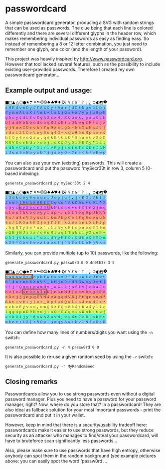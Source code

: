 # passwordcard

A simple passwordcard generator, producing a SVG with random strings that can be used as passwords.
The clue being that each line is colored differently and there are several different glyphs in the header row, 
which makes remembering individual passwords as easy as finding easy.
So instead of remembering a 8 or 12 letter combination, you just need to remember one glyph, one
color (and the length of your password).

This project was heavily inspired by http://www.passwordcard.org. However that tool lacked several
features, such as the possibility to include existing user-provided passwords. Therefore I created
my own passwordcard generator...

## Example output and usage:

![Password Card](images/passwordcard.png)

You can also use your own (existing) passwords.
This will create a passwordcard and put the password 'mySecr33t in row 3, column 5 (0-based indexing):

    generate_passwordcard.py mySecr33t 2 4

![Password Card including user provided passwords](images/passwordcard2.png)

Similarly, you can provide multiple (up to 10) passwords, like the following:

    generate_passwordcard.py passw0rd 0 0 4n0th3r 3 5

![Password Card including user provided passwords](images/passwordcard3.png)


You can define how many lines of numbers/digits you want using the ``-n`` switch:

    generate_passwordcard.py -n 4 passw0rd 0 0 

It is also possible to re-use a given random seed by using the ``-r`` switch:

    generate_passwordcard.py -r MyRandomSeed

## Closing remarks

Passwordcards allow you to use strong passwords even without a digital password manager. Plus you
need to have a password for your password manager, right? Now, where do you store that? In a
passwordcard! They are also ideal as fallback solution for your most important passwords - print the
passwordcard and put it in your wallet.

However, keep in mind that there is a security/usability tradeoff here: passwordcards make it easier
to use strong passwords, but they reduce security as an attacker who manages to find/steal your
passwordcard, will have to bruteforce scan significantly less passwords...

Also, please make sure to use passwords that have high entropy, otherwise anybody can spot them in
the random background (see example pictures above: you can easily spot the word 'passw0rd'...
